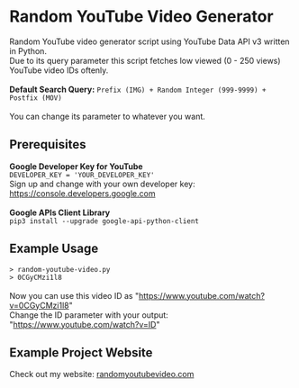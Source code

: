 # Random YouTube Video Generator
Random YouTube video generator script using YouTube Data API v3 written in Python. <br />
Due to its query parameter this script fetches low viewed (0 - 250 views) YouTube video IDs oftenly. <br /><br />
**Default Search Query:** `Prefix (IMG) + Random Integer (999-9999) + Postfix (MOV)` <br /><br />
You can change its parameter to whatever you want. <br />

## Prerequisites
**Google Developer Key for YouTube** <br />
`DEVELOPER_KEY = 'YOUR_DEVELOPER_KEY'` <br />
Sign up and change with your own developer key: https://console.developers.google.com <br /><br />
**Google APIs Client Library** <br />
`pip3 install --upgrade google-api-python-client`

## Example Usage
`> random-youtube-video.py` <br />
`> 0CGyCMzi1l8` <br /><br />
Now you can use this video ID as "https://www.youtube.com/watch?v=0CGyCMzi1l8" <br />
Change the ID parameter with your output: "https://www.youtube.com/watch?v=ID" <br />

## Example Project Website
Check out my website: [randomyoutubevideo.com](https://www.randomyoutubevideo.com)
